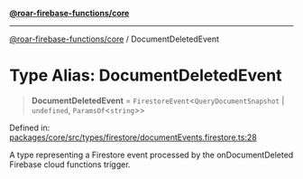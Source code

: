 [**@roar-firebase-functions/core**](../README.md)

***

[@roar-firebase-functions/core](../README.md) / DocumentDeletedEvent

# Type Alias: DocumentDeletedEvent

> **DocumentDeletedEvent** = `FirestoreEvent`\<`QueryDocumentSnapshot` \| `undefined`, `ParamsOf`\<`string`\>\>

Defined in: [packages/core/src/types/firestore/documentEvents.firestore.ts:28](https://github.com/yeatmanlab/roar-firebase-functions/blob/24ea7b8e0f05ba2fca7d62901c43f15726f15a89/packages/core/src/types/firestore/documentEvents.firestore.ts#L28)

A type representing a Firestore event processed by the onDocumentDeleted Firebase cloud functions trigger.
